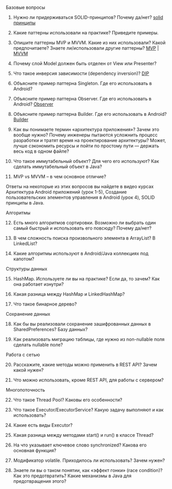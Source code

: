 Базовые вопросы

1. Нужно ли придерживаться SOLID-принципов? Почему да/нет? [solid принципы](/basics/principlesOfGoodCode/SOLID/About.md)

2. Какие паттерны использовали на практике? Приведите примеры.

3. Опишите паттерны MVP и MVVM. Какие из них использовали? Какой предпочитаете? Знаете ли/использовали другие паттерны? [MVP](/patterns/architecture/MVP.md) | [MVVM](/patterns/architecture/MVVM.md)

4. Почему слой Model должен быть отделен от View или Presenter?

5. Что такое инверсия зависимости (dependency inversion)? [DIP](/basics/principlesOfGoodCode/SOLID/DIP.md)

6. Объясните пример паттерна Singleton. Где его использовать в Android?

7. Объясните пример паттерна Observer. Где его использовать в Android? [Observer](/patterns/Observer.md)

8. Объясните пример паттерна Builder. Где его использовать в Android? [Builder](/patterns/Builder.md)

9. Как вы понимаете термин «архитектура приложения»? Зачем это вообще нужно? Почему инженеры пытаются усложнить процесс разработки и тратят время на проектирование архитектуры? Может, лучше сэкономить ресурсы и пойти по простому пути — держать весь код в одном файле?

10. Что такое иммутабельный объект? Для чего его используют? Как сделать иммутабельный объект в Java?

11. MVP vs MVVM – в чем основное отличие?

 

Ответы на некоторые из этих вопросов вы найдете в видео курсах Архитектура Android приложений (урок 1-5), Создание пользовательских элементов управления в Android (урок 4), SOLID принципы в Java.

 

Алгоритмы

12. Есть много алгоритмов сортировки. Возможно ли выбрать один самый быстрый и использовать его повсюду? Почему да/нет?

13. В чем сложность поиска произвольного элемента в ArrayList? В LinkedList?

14. Какие алгоритмы используют в Android/Java коллекциях под капотом?

 

Структуры данных

15. HashMap. Используете ли вы на практике? Если да, то зачем? Как она работает изнутри?

16. Какая разница между HashMap и LinkedHashMap?

17. Что такое бинарное дерево?

 

Сохранение данных

18. Как бы вы реализовали сохранение зашифрованных данных в SharedPreferences? Базу данных?

19. Как реализовать миграцию таблицы, где нужно из non-nullable поля сделать nullable поле?

 

Работа с сетью

20. Расскажите, какие методы можно применить в REST API? Зачем какой нужен?

21. Что можно использовать, кроме REST API, для работы с сервером?

 

Многопоточность

22. Что такое Thread Pool? Каковы его особенности?

23. Что такое Executor/ExecutorService? Какую задачу выполняют и как использовать?

24. Какие есть виды Executor?

25. Какая разница между методами start() и run() в классе Thread?

26. На что указывает ключевое слово synchronized? Какова его основная функция?

27. Модификатор volatile. Приходилось ли использовать? Зачем нужен?

28. Знаете ли вы о таком понятии, как «эффект гонки» (race condition)? Как это предотвратить? Какие механизмы в Java для предотвращения этого?